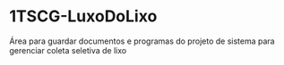 # 1TSCG-LuxoDoLixo
Área para guardar documentos e programas do projeto de sistema para gerenciar coleta seletiva de lixo
